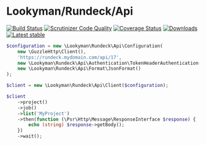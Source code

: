 Lookyman/Rundeck/Api
====================

[![Build Status](https://travis-ci.org/lookyman/rundeck-api.svg?branch=master)](https://travis-ci.org/lookyman/rundeck-api)
[![Scrutinizer Code Quality](https://scrutinizer-ci.com/g/lookyman/rundeck-api/badges/quality-score.png?b=master)](https://scrutinizer-ci.com/g/lookyman/rundeck-api/?branch=master)
[![Coverage Status](https://coveralls.io/repos/github/lookyman/rundeck-api/badge.svg?branch=master)](https://coveralls.io/github/lookyman/rundeck-api?branch=master)
[![Downloads](https://img.shields.io/packagist/dt/lookyman/rundeck-api.svg)](https://packagist.org/packages/lookyman/rundeck-api)
[![Latest stable](https://img.shields.io/packagist/v/lookyman/rundeck-api.svg)](https://packagist.org/packages/lookyman/rundeck-api)


```php
$configuration = new \Lookyman\Rundeck\Api\Configuration(
	new \GuzzleHttp\Client(),
	'https://rundeck.mydomain.com/api/17',
	new \Lookyman\Rundeck\Api\Authentication\TokenHeaderAuthentication('apitoken'),
	new \Lookyman\Rundeck\Api\Format\JsonFormat()
);

$client = new \Lookyman\Rundeck\Api\Client($configuration);

$client
	->project()
	->job()
	->list('MyProject')
	->then(function (\Psr\Http\Message\ResponseInterface $response) {
		echo (string) $response->getBody();	
	})
	->wait();
```
